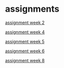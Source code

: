 # assignments

[assignment week 2](https://github.com/YKiffen/assignments/blob/master/Assignment_week_2%25281%2529.ipynb)

[assignment week 4](https://github.com/YKiffen/assignments/blob/master/Assignment_week_4-Copy1-checkpoint.ipynb)

[assignment week 5](https://github.com/YKiffen/assignments/blob/master/Assignment_week_5-checkpoint.ipynb)

[assignment week 6](https://github.com/YKiffen/assignments/blob/master/assignment4(1)-checkpoint.ipynb)

[assignment week 8](https://github.com/YKiffen/assignments/blob/master/assignment5-checkpoint.ipynb) 
